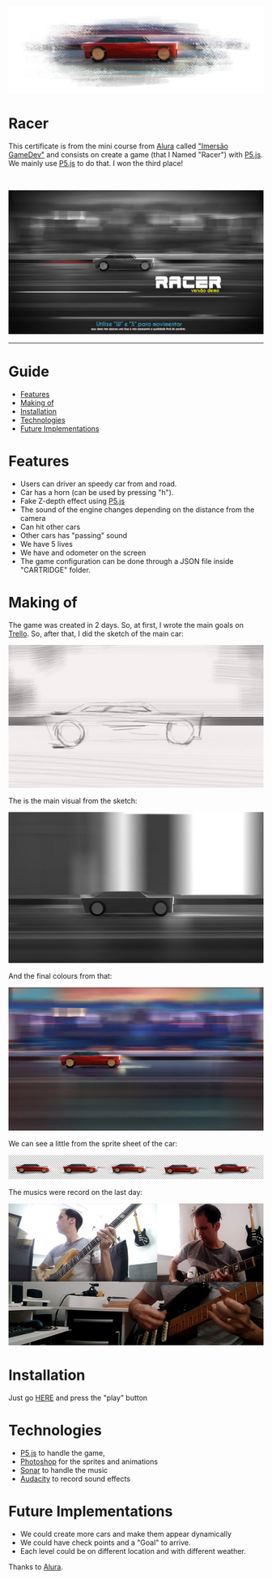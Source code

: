 <p align="center">
   <img src=".github/car.gif"  alt="logo from Racer"/>
</p>

# Racer

This certificate is from the mini course from [Alura](https://www.alura.com.br/) called ["Imersão GameDev"](https://www.alura.com.br/imersao-gamedev-javascript/) and consists on create a game (that I Named "Racer") with [P5.js](https://p5js.org/). We mainly use [P5.js](https://p5js.org/) to do that. I won the third place!

<br />
<p align="center">
    <img src=".github/firstScreen.jpg"/>
</p>

---

# Guide

* [Features](#features)
* [Making of](#making-of)
* [Installation](#installation)
* [Technologies](#technologies)
* [Future Implementations](#future-implementations)


# Features

*  Users can driver an speedy car from and road.
*  Car has a horn (can be used by pressing "h").
*  Fake Z-depth effect using [P5.js](https://p5js.org/)
*  The sound of the engine changes depending on the distance from the camera
*  Can hit other cars
*  Other cars has "passing" sound
*  We have 5 lives
*  We have and odometer on the screen
*  The game configuration can be done through a JSON file inside "CARTRIDGE" folder.

# Making of

The game was created in 2 days. So, at first, I wrote the main goals on [Trello](https://trello.com/). 
So, after that, I did the sketch of the main car:

<p align="center">
    <img src=".github/skt01.jpg"/>
</p>

The is the main visual from the sketch:

<p align="center">
    <img src=".github/skt02.jpg"/>
</p>

And the final colours from that:
<p align="center">
    <img src=".github/skt03.jpg"/>
</p>

We can see a little from the sprite sheet of the car:

<p align="center">
    <img src=".github/skt04.jpg"/>
</p>

The musics were record on the last day:

<p align="center">
    <img src=".github/sound.jpg"/>
</p>


# Installation


 Just go [HERE](https://editor.p5js.org/cledman/sketches/IZVZsrWUY) and press the "play" button<br />
 

# Technologies

* [P5.js](https://p5js.org/) to handle the game, 
* [Photoshop](https://www.adobe.com/br/products/photoshop.html) for the sprites and animations
* [Sonar](http://www.cakewalk.com/products/SONAR) to handle the music
* [Audacity](https://audacity.br.uptodown.com/windows) to record sound effects

# Future Implementations

* We could create more cars and make them appear dynamically
* We could have check points and a "Goal" to arrive.
* Each level could be on different location and with different weather.

Thanks to [Alura](https://www.alura.com.br/).
##


